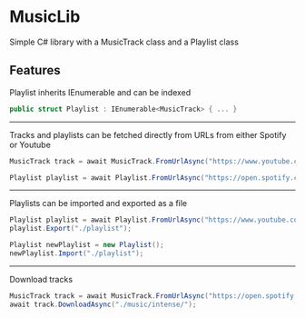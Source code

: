 # MusicLib
Simple C# library with a MusicTrack class and a Playlist class
## Features
Playlist inherits IEnumerable and can be indexed
```c#
public struct Playlist : IEnumerable<MusicTrack> { ... }
```
---
Tracks and playlists can be fetched directly from URLs from either Spotify or Youtube
```c#
MusicTrack track = await MusicTrack.FromUrlAsync("https://www.youtube.com/watch?v=OR6olLu61u8");
```
```c#
Playlist playlist = await Playlist.FromUrlAsync("https://open.spotify.com/playlist/5vTqAr4UQ6i2JSa5P3Mjk0");
```
---
Playlists can be imported and exported as a file
```c#
Playlist playlist = await Playlist.FromUrlAsync("https://www.youtube.com/watch?v=L5q4uYj-gyg&list=PLGPnvYCC8I1Wu3zIL2rsM6PLwLCtU6Gsp");
playlist.Export("./playlist");

Playlist newPlaylist = new Playlist();
newPlaylist.Import("./playlist");
```
---
Download tracks
```c#
MusicTrack track = await MusicTrack.FromUrlAsync("https://open.spotify.com/track/0k6cQBcTYYxRp5gXsjDtAY?si=e07ef9d0c4054cc2");
await track.DownloadAsync("./music/intense/");
```
